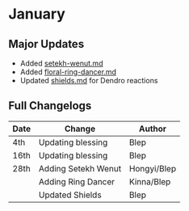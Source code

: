 # January

## Major Updates

* Added [setekh-wenut.md](../../monsters/elites/setekh-wenut.md "mention")
* Added [floral-ring-dancer.md](../../monsters/eremites/floral-ring-dancer.md "mention")
* Updated [shields.md](../../mechanics/shields.md "mention") for Dendro reactions

## Full Changelogs

| Date | Change              | Author      |
| ---- | ------------------- | ----------- |
| 4th  | Updating blessing   | Blep        |
| 16th | Updating blessing   | Blep        |
| 28th | Adding Setekh Wenut | Hongyi/Blep |
|      | Adding Ring Dancer  | Kinna/Blep  |
|      | Updated Shields     | Blep        |
